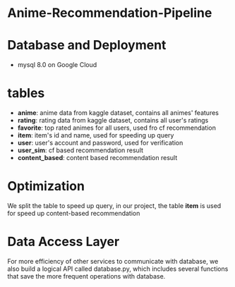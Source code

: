 # Anime-Recommendation-Pipeline

# Database and Deployment 
+ mysql 8.0 on Google Cloud

# tables
+ **anime**: anime data from kaggle dataset, contains all animes' features
+ **rating**: rating data from kaggle dataset, contains all user's ratings
+ **favorite**: top rated animes for all users, used fro cf recommendation 
+ **item**: item's id and name, used for speeding up query
+ **user**: user's account and password, used for verification
+ **user_sim**: cf based recommendation result
+ **content_based**: content based recommendation result

# Optimization
We split the table to speed up query, in our project, the table **item** is used for speed up content-based recommendation

# Data Access Layer
For more efficiency of other services to communicate with database, we also build a logical API called database.py, which includes several functions that save the more frequent operations with database. 

